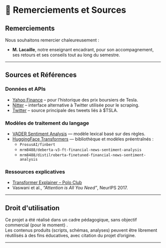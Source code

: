 # 🙏 Remerciements et Sources

## Remerciements

Nous souhaitons remercier chaleureusement :
- **M. Lacaille**, notre enseignant encadrant, pour son accompagnement, ses retours et ses conseils tout au long du semestre.


---

## Sources et Références

### Données et APIs
- [Yahoo Finance](https://finance.yahoo.com) – pour l’historique des prix boursiers de Tesla.
- [Nitter](https://nitter.net) – interface alternative à Twitter utilisée pour le scraping.
- [Twitter](https://twitter.com) – source principale des tweets liés à $TSLA.

### Modèles de traitement du langage
- [VADER Sentiment Analysis](https://github.com/cjhutto/vaderSentiment) — modèle lexical basé sur des règles.
- [HuggingFace Transformers](https://huggingface.co/models) — bibliothèque et modèles préentraînés :
  - `ProsusAI/finbert`
  - `mrm8488/deberta-v3-ft-financial-news-sentiment-analysis`
  - `mrm8488/distilroberta-finetuned-financial-news-sentiment-analysis`

### Ressources explicatives
- [Transformer Explainer – Polo Club](https://poloclub.github.io/transformer-explainer/)
- Vaswani et al., *“Attention is All You Need”*, NeurIPS 2017.

---

## Droit d'utilisation

Ce projet a été réalisé dans un cadre pédagogique, sans objectif commercial (pour le moment) .  
Les contenus produits (scripts, schémas, analyses) peuvent être librement réutilisés à des fins éducatives, avec citation du projet d’origine.

---


